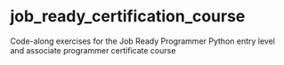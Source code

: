 # job_ready_certification_course
 Code-along exercises for the Job Ready Programmer 
 Python entry level and associate programmer certificate course

